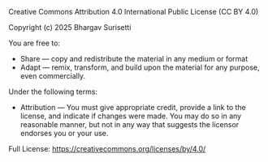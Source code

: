  Creative Commons Attribution 4.0 International Public License (CC BY 4.0)

Copyright (c) 2025 Bhargav Surisetti

You are free to:

- Share — copy and redistribute the material in any medium or format
- Adapt — remix, transform, and build upon the material for any purpose, even commercially.

Under the following terms:

- Attribution — You must give appropriate credit, provide a link to the license, and indicate if changes were made.
  You may do so in any reasonable manner, but not in any way that suggests the licensor endorses you or your use.

Full License: https://creativecommons.org/licenses/by/4.0/
